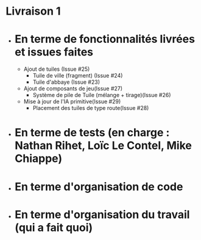 # Livraison 1
- # En terme de fonctionnalités livrées et issues faites
  - Ajout de tuiles (Issue #25)
    - Tuile de ville (fragment) (Issue #24)
    - Tuile d'abbaye (Issue #23)
  - Ajout de composants de jeu(Issue #27)
    - Système de pile de Tuile (mélange + tirage)(Issue #26)
  - Mise à jour de l'IA  primitive(Issue #29)
    - Placement des tuiles de type route(Issue #28)


- # En terme de tests (en charge : Nathan Rihet, Loïc Le Contel, Mike Chiappe)

- # En terme d'organisation de code


- # En terme d'organisation du travail (qui a fait quoi)
